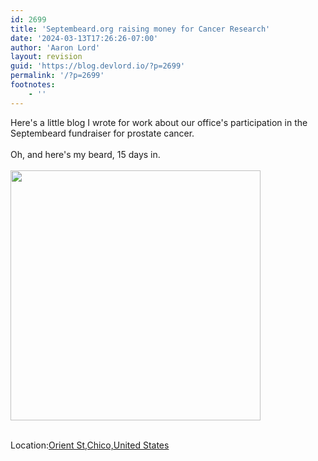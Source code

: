 ```yaml
---
id: 2699
title: 'Septembeard.org raising money for Cancer Research'
date: '2024-03-13T17:26:26-07:00'
author: 'Aaron Lord'
layout: revision
guid: 'https://blog.devlord.io/?p=2699'
permalink: '/?p=2699'
footnotes:
    - ''
---
```


Here's a little blog I wrote for work about our office's participation in the Septembeard fundraiser for prostate cancer.<br /><br />Oh, and here's my beard, 15 days in.<br /><br /><a href='https://picasaweb.google.com/112726488856143545477/BloggerPictures?authkey=Gv1sRgCPSxo5uJ0ISejQE#5652663200175154130'><img src='http://lh6.ggpht.com/-xcovVv7hOIw/TnJLO0Fc49I/AAAAAAAAJ_Q/Xf9hARxgCSk/s288/1.jpg' border='0' width='400' height='400'></a><br /><br />

<p class='blogpress_location'>Location:<a href='http://maps.google.com/maps?q=Orient%20St,Chico,United%20States%4039.729206%2C-121.835483&amp;z=10'>Orient St,Chico,United States</a></p>

<div class="blogger-post-footer"><img width='1' height='1' src='https://blogger.googleusercontent.com/tracker/2602771351651662379-8342770544916745671?l=mustfollow.blogspot.com' alt='' /></div>